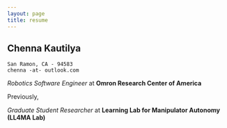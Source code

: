 ```yaml
---
layout: page
title: resume
---
```

## Chenna Kautilya

```
San Ramon, CA - 94583
chenna -at- outlook.com
```

*Robotics Software Engineer* at **Omron Research Center of America**

Previously,

*Graduate Student Researcher* at **Learning Lab for Manipulator Autonomy (LL4MA Lab)**

